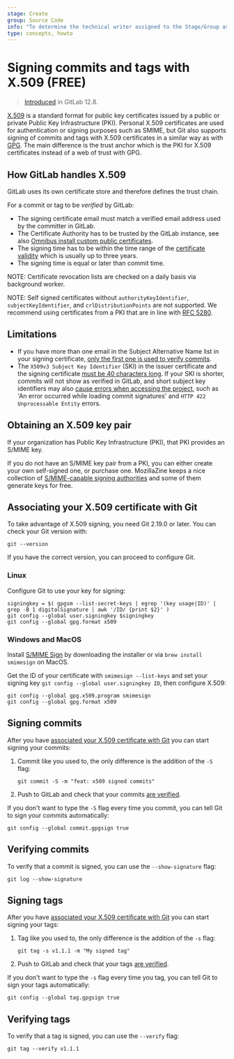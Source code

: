 ```yaml
---
stage: Create
group: Source Code
info: "To determine the technical writer assigned to the Stage/Group associated with this page, see https://about.gitlab.com/handbook/engineering/ux/technical-writing/#assignments"
type: concepts, howto
---
```


# Signing commits and tags with X.509 **(FREE)**

> [Introduced](https://gitlab.com/gitlab-org/gitlab/-/merge_requests/17773) in GitLab 12.8.

[X.509](https://en.wikipedia.org/wiki/X.509) is a standard format for public key
certificates issued by a public or private Public Key Infrastructure (PKI).
Personal X.509 certificates are used for authentication or signing purposes
such as SMIME, but Git also supports signing of commits and tags
with X.509 certificates in a similar way as with [GPG](../gpg_signed_commits/index.md).
The main difference is the trust anchor which is the PKI for X.509 certificates
instead of a web of trust with GPG.

## How GitLab handles X.509

GitLab uses its own certificate store and therefore defines the trust chain.

For a commit or tag to be *verified* by GitLab:

- The signing certificate email must match a verified email address used by the committer in GitLab.
- The Certificate Authority has to be trusted by the GitLab instance, see also
  [Omnibus install custom public certificates](https://docs.gitlab.com/omnibus/settings/ssl.html#install-custom-public-certificates).
- The signing time has to be within the time range of the [certificate validity](https://www.rfc-editor.org/rfc/rfc5280.html#section-4.1.2.5)
  which is usually up to three years.
- The signing time is equal or later than commit time.

NOTE:
Certificate revocation lists are checked on a daily basis via background worker.

NOTE:
Self signed certificates without `authorityKeyIdentifier`,
`subjectKeyIdentifier`, and `crlDistributionPoints` are not supported. We
recommend using certificates from a PKI that are in line with
[RFC 5280](https://tools.ietf.org/html/rfc5280).

## Limitations

- If you have more than one email in the Subject Alternative Name list in
  your signing certificate,
  [only the first one is used to verify commits](https://gitlab.com/gitlab-org/gitlab/-/issues/336677).
- The `X509v3 Subject Key Identifier` (SKI) in the issuer certificate and the
  signing certificate
  [must be 40 characters long](https://gitlab.com/gitlab-org/gitlab/-/issues/332503).
  If your SKI is shorter, commits will not show as verified in GitLab, and
  short subject key identifiers may also
  [cause errors when accessing the project](https://gitlab.com/gitlab-org/gitlab/-/issues/332464),
  such as 'An error occurred while loading commit signatures' and
  `HTTP 422 Unprocessable Entity` errors.

## Obtaining an X.509 key pair

If your organization has Public Key Infrastructure (PKI), that PKI provides
an S/MIME key.

If you do not have an S/MIME key pair from a PKI, you can either create your
own self-signed one, or purchase one. MozillaZine keeps a nice collection
of [S/MIME-capable signing authorities](http://kb.mozillazine.org/Getting_an_SMIME_certificate)
and some of them generate keys for free.

## Associating your X.509 certificate with Git

To take advantage of X.509 signing, you need Git 2.19.0 or later. You can
check your Git version with:

```shell
git --version
```

If you have the correct version, you can proceed to configure Git.

### Linux

Configure Git to use your key for signing:

```shell
signingkey = $( gpgsm --list-secret-keys | egrep '(key usage|ID)' | grep -B 1 digitalSignature | awk '/ID/ {print $2}' )
git config --global user.signingkey $signingkey
git config --global gpg.format x509
```

### Windows and MacOS

Install [S/MIME Sign](https://github.com/github/smimesign) by downloading the
installer or via `brew install smimesign` on MacOS.

Get the ID of your certificate with `smimesign --list-keys` and set your
signing key `git config --global user.signingkey ID`, then configure X.509:

```shell
git config --global gpg.x509.program smimesign
git config --global gpg.format x509
```

## Signing commits

After you have [associated your X.509 certificate with Git](#associating-your-x509-certificate-with-git) you
can start signing your commits:

1. Commit like you used to, the only difference is the addition of the `-S` flag:

   ```shell
   git commit -S -m "feat: x509 signed commits"
   ```

1. Push to GitLab and check that your commits [are verified](#verifying-commits).

If you don't want to type the `-S` flag every time you commit, you can tell Git
to sign your commits automatically:

```shell
git config --global commit.gpgsign true
```

## Verifying commits

To verify that a commit is signed, you can use the `--show-signature` flag:

```shell
git log --show-signature
```

## Signing tags

After you have [associated your X.509 certificate with Git](#associating-your-x509-certificate-with-git) you
can start signing your tags:

1. Tag like you used to, the only difference is the addition of the `-s` flag:

   ```shell
   git tag -s v1.1.1 -m "My signed tag"
   ```

1. Push to GitLab and check that your tags [are verified](#verifying-tags).

If you don't want to type the `-s` flag every time you tag, you can tell Git
to sign your tags automatically:

```shell
git config --global tag.gpgsign true
```

## Verifying tags

To verify that a tag is signed, you can use the `--verify` flag:

```shell
git tag --verify v1.1.1
```
